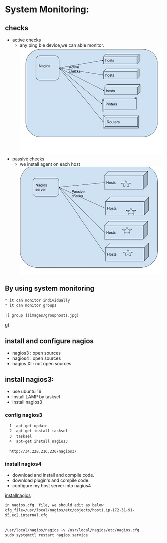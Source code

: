 # System Monitoring:

## checks
  * active checks
     * any ping ble device,we can able monitor.
     ![active checks](images/active.jpg)
  * passive checks
     * we install agent on each host
     ![passive checks](images/passive.jpg)

## By using system monitoring 

    * it can monitor individually 
    * it can monitor groups

    ![ group ](images/grouphosts.jpg)
g)

   

## install and configure nagios
   * nagios3 : open sources 
   * nagios4 : open sources
   * nagios XI : not open sources

## install nagios3:
   * use ubuntu 16 
   * install LAMP by tasksel
   * install nagios3

### config nagios3

  ```
    1  apt-get update
    2  apt-get install tasksel
    3  tasksel
    4  apt-get install nagios3
    
    http://34.228.216.230/nagios3/

  ```
### install nagios4
 * download and install and compile code.
 * download plugin's and compile code.
 * configure my host server  into nagios4

 [installnagios](https://support.nagios.com/kb/article/nagios-core-installing-nagios-core-from-source-96.html#Ubuntu)

```
in nagios.cfg  file, we should edit as below
cfg_file=/usr/local/nagios/etc/objects/host1.ip-172-31-91-95.ec2.internal.cfg


/usr/local/nagios/nagios -v /usr/local/nagios/etc/nagios.cfg
sudo systemctl restart nagios.service


```
 